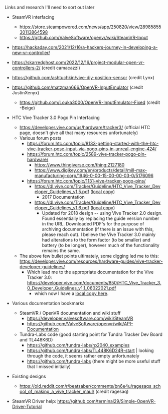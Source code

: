 Links and research I'll need to sort out later

- SteamVR interfacing
    - https://store.steampowered.com/news/app/250820/view/2898585530113864598
    - https://github.com/ValveSoftware/openvr/wiki/SteamVR-Input
- https://hackaday.com/2021/12/16/a-hackers-journey-in-developing-a-new-vr-controller/
- https://skarredghost.com/2022/12/16/project-modular-open-vr-controllers-2/ (credit camacazzi)
- https://github.com/ashtuchkin/vive-diy-position-sensor (credit Lynx)
- https://github.com/matzman666/OpenVR-InputEmulator (credit JustinXenyx)
    - https://github.com/Louka3000/OpenVR-InputEmulator-Fixed (credit -Beige)
- HTC Vive Tracker 3.0 Pogo Pin Interfacing
    - https://developer.vive.com/us/hardware/tracker3/ (official HTC page, doesn't give all that many resources unfortunately)
    - Various forum posts
        - https://forum.htc.com/topic/8133-getting-started-with-the-htc-vive-tracker-pose-input-via-pogo-pins-in-unreal-engine-424/
        - https://forum.htc.com/topic/2589-vive-tracker-pogo-pin-hardware/
            - https://www.thingiverse.com/thing:2127180
            - https://www.digikey.com/en/products/detail/mill-max-manufacturing-corp/1946-0-00-15-00-00-03-0/5176096
        - https://forum.htc.com/topic/1131-vive-tracker-pogo-pins/
            - https://dl.vive.com/Tracker/Guideline/HTC_Vive_Tracker_Developer_Guidelines_v1.5.pdf ([local copy](assets/HTC_Vive_Tracker_Developer_Guidelines_v1.5.pdf))
                - 2017 Documentation
            - https://dl.vive.com/Tracker/Guideline/HTC_Vive_Tracker_Developer_Guidelines_v1.6.pdf ([local copy](assets/HTC_Vive_Tracker_Developer_Guidelines_v1.6.pdf))
                - Updated for 2018 design -- using Vive Tracker 2.0 design. Found essentially by replacing the guide version number in the URL. Downloaded PDF's for the purpose of archiving documentation (if there is an issue with this, please reach out). I believe the Vive Tracker 3.0 mainly had alterations to the form factor (to be smaller) and battery (to be longer), however much of the functionality remains the same.
    - The above few bullet points ultimately, some digging led me to this: https://developer.vive.com/resources/hardware-guides/vive-tracker-developer-guidelines/
        - Which lead me to the appropriate documentation for the Vive Tracker 3.0: https://developer.vive.com/documents/850/HTC_Vive_Tracker_3.0_Developer_Guidelines_v1.1_06022021.pdf
            - which now I have a [local copy here](assets/HTC_Vive_Tracker_3.0_Developer_Guidelines_v1.1_06022021.pdf).

- Various documentation bookmarks
    - SteamVR / OpenVR documentation and wiki stuff
        - https://developer.valvesoftware.com/wiki/SteamVR
        - https://github.com/ValveSoftware/openvr/wiki/API-Documentation
    - Tundra-Labs code (good starting point for Tundra Tracker Dev Board and TL448K6D)
        - https://github.com/tundra-labs/rp2040_examples
        - https://github.com/tundra-labs/TL448K6D24R-start | looking through the code, it seems rather empty unfortunately
        - https://github.com/tundra-labs (there might be more useful stuff that I missed initially)

- Existing designs
    - https://old.reddit.com/r/beatsaber/comments/bn6e4u/ragesaqs_school_of_making_a_vive_tracker_maul/ (credit ragesaq)
 
- SteamVR Driver help: https://github.com/terminal29/Simple-OpenVR-Driver-Tutorial
